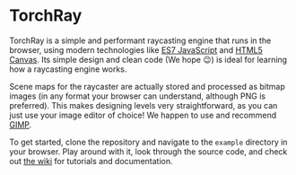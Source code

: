 # TorchRay

TorchRay is a simple and performant raycasting engine that runs in the browser, using modern technologies like [ES7 JavaScript](http://kangax.github.io/compat-table/es2016plus/) and [HTML5 Canvas](https://developer.mozilla.org/en-US/docs/Web/API/Canvas_API). Its simple design and clean code (We hope :wink:) is ideal for learning how a raycasting engine works.

Scene maps for the raycaster are actually stored and processed as bitmap images (in any format your browser can understand, although PNG is preferred). This makes designing levels very straightforward, as you can just use your image editor of choice! We happen to use and recommend <abbr title="GNU Image Manipulation Program">[GIMP](https://www.gimp.org/)</abbr>.

To get started, clone the repository and navigate to the `example` directory in your browser. Play around with it, look through the source code, and check out [the wiki](https://github.com/rvighne/TorchRay/wiki) for tutorials and documentation.
